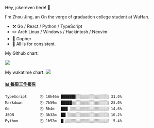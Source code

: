 Hey, jokereven here! 👋

I'm Zhou Jing, an On the verge of graduation college student at WuHan.

-   :hammer_and_pick: Go / React / Python / TypeScript
-   :pencil2: Arch Linux / Windows / Hackintosh / Neovim
-   :seedling: Gopher
-   :thought_balloon: All is for consistent.

My Github chart:

![](https://ghchart.rshah.org/JonnieWayy)

My wakatime chart:
![](https://wakatime.com/share/@jokereven/1679dc82-4bf9-4b63-9203-390d608503de.png)

<!-- waka-box start -->
#### <a href="https://gist.github.com/9f8118785e2d128d746db5f61b0e0a2a" target="_blank">📊 每周工作报告</a>
```text
TypeScript      🕓 10h46m ██████▊░░░░░░░░░░░░░░░ 31.0%
Markdown        🕓 7h59m  █████░░░░░░░░░░░░░░░░░ 23.0%
Go              🕓 5h4m   ███▏░░░░░░░░░░░░░░░░░░ 14.6%
JSON            🕓 3h32m  ██▏░░░░░░░░░░░░░░░░░░░ 10.2%
Python          🕓 1h52m  █▏░░░░░░░░░░░░░░░░░░░░  5.4%
```
<!-- Powered by https://github.com/journey-ad/waka-box-go . -->
<!-- waka-box end -->
